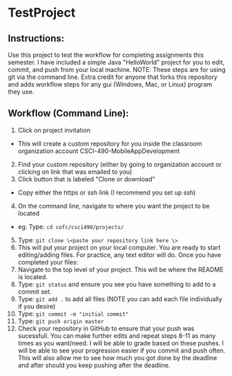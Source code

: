 # TestProject

## Instructions:
Use this project to test the workflow for completing assignments this semester. I have included a simple Java "HelloWorld" project for you to edit, commit, and push from your local machine. NOTE: These steps are for using git via the command line. Extra credit for anyone that forks this repository and adds workflow steps for any gui (Windows, Mac, or Linux) program they use.

## Workflow (Command Line):
1. Click on project invitation
  * This will create a custom repository for you inside the classroom organization account CSCI-490-MobileAppDevelopment
2. Find your custom repository (either by going to organization account or clicking on link that was emailed to you)
3. Click button that is labeled "Clone or download"
  * Copy either the https or ssh link (I recommend you set up ssh)
4. On the command line, navigate to where you want the project to be located
  * eg. Type: `cd cofc/csci490/projects/`
5. Type: `git clone \<paste your repository link here \>`
6. This will put your project on your local computer. You are ready to start editing/adding files. For practice, any text editor will do. Once you have completed your files:
7. Navigate to the top level of your project. This will be where the README is located.
8. Type: `git status` and ensure you see you have something to add to a commit set.
9. Type: `git add .` to add all files (NOTE you can add each file individually if you desire)
10. Type: `git commit -m "initial commit"`
11. Type: `git push origin master`
12. Check your repository in GitHub to ensure that your push was sucessfull. You can make further edits and repeat steps 8-11 as many times as you want/need. I will be able to grade based on these pushes. I will be able to see your progression easier if you commit and push often. This will also allow me to see how much you got done by the deadline and after should you keep pushing after the deadline.
